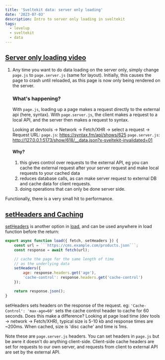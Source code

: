```yaml
---
title: 'Sveltekit data: server only loading'
date: '2023-07-03'
description: Intro to server only loading in sveltekit
tags:
  - levelup
  - sveltekit
  - data
---
```

## [Server only loading video](https://levelup.video/tutorials/sveltekit/server-only-loading)

1. Any time you want to do data loading on the server only, simply change ```page.js``` to ```page.server.js``` (same for layout). Initially, this causes the page to crash until reloaded, as this page is now only being rendered on the server.


	### What's happening?
	With ```page.js```, loading up a page makes a request directly to the external api (here, syntax).
	With ```page.server.js```, the client makes a request to a local API, and the server then makes a request to syntax.

	Looking at devtools -> Network -> Fetch/XHR -> select a request -> Request URL:
	```page.js```: https://syntax.fm/api/shows/625
	```page.server.js```:
http://127.0.0.1:5173/show/618/__data.json?x-sveltekit-invalidated=01

	#### Why?
	1. this gives control over requests to the external API, eg you can cache the external request after your server request and make local requests to your cached data
	2. reduces database calls, as can make server request to external DB and cache data for client requests.
	3. doing operations that can only be done server side.

Functionally, there is a very small hit to performance.


## [setHeaders and Caching](https://levelup.video/tutorials/sveltekit/setheaders-and-caching)

[setHeaders](https://kit.svelte.dev/docs/load#cookies-and-headers) is another option in [load](https://kit.svelte.dev/docs/load), and can be used anywhere in load function before the return:

```javascript
export async function load({ fetch, setHeaders }) {
    const url = ```https://cms.example.com/products.json```;
    const response = await fetch(url);

    // cache the page for the same length of time
    // as the underlying data
    setHeaders({
        age: response.headers.get('age'),
        'cache-control': response.headers.get('cache-control')
    });

    return response.json();
}
```

setHeaders sets headers on the response of the request.
eg: ```'Cache-Control': 'max-age=60'``` sets the cache control header to cache for 60 seconds.
Does this make a difference?
Looking at page load time (dev tools -> network -> Fetch/XHR), typical size is 5-10 kb and response times are ~200ms. When cached, size is 'disc cache' and time is 1ms.


Note these are ```page.server.js``` headers. You can set headers in ```page.js``` but be awre it doesn't do anything client-side. Client-side cache headers are set for requests to our own server, and requests from client to external API are set by the external API.
